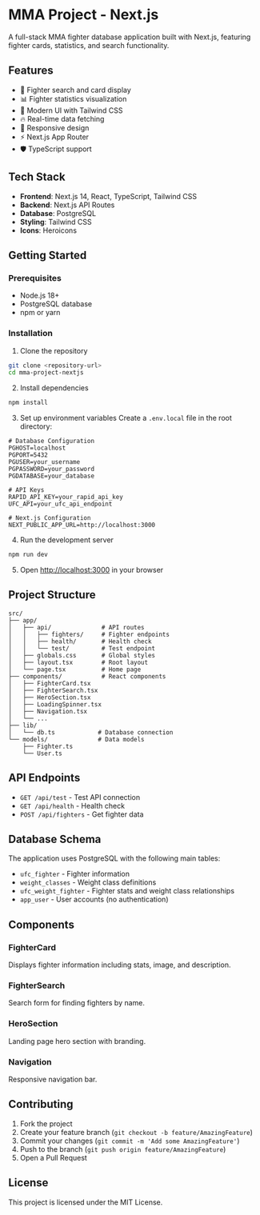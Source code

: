 # MMA Project - Next.js

A full-stack MMA fighter database application built with Next.js, featuring fighter cards, statistics, and search functionality.

## Features

- 🥊 Fighter search and card display
- 📊 Fighter statistics visualization
- 🎨 Modern UI with Tailwind CSS
- 🔥 Real-time data fetching
- 📱 Responsive design
- ⚡ Next.js App Router
- 🛡️ TypeScript support

## Tech Stack

- **Frontend**: Next.js 14, React, TypeScript, Tailwind CSS
- **Backend**: Next.js API Routes
- **Database**: PostgreSQL
- **Styling**: Tailwind CSS
- **Icons**: Heroicons

## Getting Started

### Prerequisites

- Node.js 18+ 
- PostgreSQL database
- npm or yarn

### Installation

1. Clone the repository
```bash
git clone <repository-url>
cd mma-project-nextjs
```

2. Install dependencies
```bash
npm install
```

3. Set up environment variables
Create a `.env.local` file in the root directory:
```env
# Database Configuration
PGHOST=localhost
PGPORT=5432
PGUSER=your_username
PGPASSWORD=your_password
PGDATABASE=your_database

# API Keys
RAPID_API_KEY=your_rapid_api_key
UFC_API=your_ufc_api_endpoint

# Next.js Configuration
NEXT_PUBLIC_APP_URL=http://localhost:3000
```

4. Run the development server
```bash
npm run dev
```

5. Open [http://localhost:3000](http://localhost:3000) in your browser

## Project Structure

```
src/
├── app/
│   ├── api/              # API routes
│   │   ├── fighters/     # Fighter endpoints
│   │   ├── health/       # Health check
│   │   └── test/         # Test endpoint
│   ├── globals.css       # Global styles
│   ├── layout.tsx        # Root layout
│   └── page.tsx          # Home page
├── components/           # React components
│   ├── FighterCard.tsx
│   ├── FighterSearch.tsx
│   ├── HeroSection.tsx
│   ├── LoadingSpinner.tsx
│   ├── Navigation.tsx
│   └── ...
├── lib/
│   └── db.ts            # Database connection
└── models/              # Data models
    ├── Fighter.ts
    └── User.ts
```

## API Endpoints

- `GET /api/test` - Test API connection
- `GET /api/health` - Health check
- `POST /api/fighters` - Get fighter data

## Database Schema

The application uses PostgreSQL with the following main tables:

- `ufc_fighter` - Fighter information
- `weight_classes` - Weight class definitions  
- `ufc_weight_fighter` - Fighter stats and weight class relationships
- `app_user` - User accounts (no authentication)

## Components

### FighterCard
Displays fighter information including stats, image, and description.

### FighterSearch
Search form for finding fighters by name.

### HeroSection
Landing page hero section with branding.

### Navigation
Responsive navigation bar.

## Contributing

1. Fork the project
2. Create your feature branch (`git checkout -b feature/AmazingFeature`)
3. Commit your changes (`git commit -m 'Add some AmazingFeature'`)
4. Push to the branch (`git push origin feature/AmazingFeature`)
5. Open a Pull Request

## License

This project is licensed under the MIT License.
